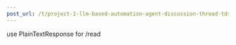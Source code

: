 ```yaml
---
post_url: /t/project-1-llm-based-automation-agent-discussion-thread-tds-jan-2025/164277/508
---
```

use PlainTextResponse for /read